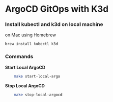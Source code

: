 # ArgoCD GitOps with K3d

### Install kubectl and k3d on local machine

on Mac using Homebrew

```bash
brew install kubectl k3d
```

### Commands

**Start Local ArgoCD**

```bash
    make start-local-argo
```

**Stop Local ArgoCD**

```bash
    make stop-local-argocd
```
